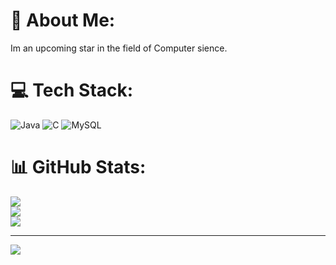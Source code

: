 # 💫 About Me:
Im an upcoming star in the field of Computer sience.


# 💻 Tech Stack:
![Java](https://img.shields.io/badge/java-%23ED8B00.svg?style=for-the-badge&logo=openjdk&logoColor=white) ![C](https://img.shields.io/badge/c-%2300599C.svg?style=for-the-badge&logo=c&logoColor=white) ![MySQL](https://img.shields.io/badge/mysql-4479A1.svg?style=for-the-badge&logo=mysql&logoColor=white)
# 📊 GitHub Stats:
![](https://github-readme-stats.vercel.app/api?username=Danielda12312&theme=midnight-purple&hide_border=false&include_all_commits=false&count_private=false)<br/>
![](https://github-readme-streak-stats.herokuapp.com/?user=Danielda12312&theme=midnight-purple&hide_border=false)<br/>
![](https://github-readme-stats.vercel.app/api/top-langs/?username=Danielda12312&theme=midnight-purple&hide_border=false&include_all_commits=false&count_private=false&layout=compact)

---
[![](https://visitcount.itsvg.in/api?id=Danielda12312&icon=0&color=9)](https://visitcount.itsvg.in)

<!-- Proudly created with GPRM ( https://gprm.itsvg.in ) -->
